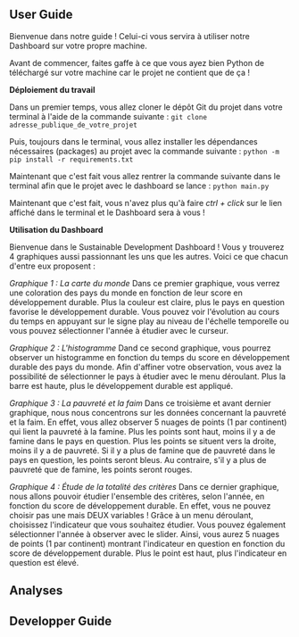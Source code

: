 ## User Guide

Bienvenue dans notre guide ! Celui-ci  vous servira à utiliser notre Dashboard sur votre propre machine.

Avant de commencer, faites gaffe à ce que vous ayez bien Python de téléchargé sur votre machine car le projet ne contient que de ça !

**Déploiement du travail**

Dans un premier temps, vous allez cloner le dépôt Git du projet dans votre terminal à l'aide de la commande suivante :
``git clone adresse_publique_de_votre_projet``

Puis, toujours dans le terminal, vous allez installer les dépendances nécessaires (packages) au projet avec la commande suivante :
``python -m pip install -r requirements.txt``

Maintenant que c'est fait vous allez rentrer la commande suivante dans le terminal afin que le projet avec le dashboard se lance :
``python main.py``

Maintenant que c'est fait, vous n'avez plus qu'à faire *ctrl + click* sur le lien affiché dans le terminal et le Dashboard sera à vous !

**Utilisation du Dashboard**

Bienvenue dans le Sustainable Development Dashboard !
Vous y trouverez 4 graphiques aussi passionnant les uns que les autres.
Voici ce que chacun d'entre eux proposent :

*Graphique 1 : La carte du monde*
Dans ce premier graphique, vous verrez une coloration des pays du monde en fonction de leur score en développement durable. Plus la couleur est claire, plus le pays en question favorise le développement durable. Vous pouvez voir l'évolution au cours du temps en appuyant sur le signe play au niveau de l'échelle temporelle ou vous pouvez sélectionner l'année à étudier avec le curseur.

*Graphique 2 : L'histogramme*
Dand ce second graphique, vous pourrez observer un histogramme en fonction du temps du score en développement durable des pays du monde. Afin d'affiner votre observation, vous avez la possibilité de sélectionner le pays à étudier avec le menu déroulant. Plus la barre est haute, plus le développement durable est appliqué.

*Graphique 3 : La pauvreté et la faim*
Dans ce troisième et avant dernier graphique, nous nous concentrons sur les données concernant la pauvreté et la faim. En effet, vous allez observer 5 nuages de points (1 par continent) qui lient la pauvreté à la famine. Plus les points sont haut, moins il y a de famine dans le pays en question. Plus les points se situent vers la droite, moins il y a de pauvreté. Si il y a plus de famine que de pauvreté dans le pays en question, les points seront bleus. Au contraire, s'il y a plus de pauvreté que de famine, les points seront rouges.

*Graphique 4 : Étude de la totalité des critères*
Dans ce dernier graphique, nous allons pouvoir étudier l'ensemble des critères, selon l'année, en fonction du score de développement durable. En effet, vous ne pouvez choisir pas une mais DEUX variables ! Grâce à un menu déroulant, choisissez l'indicateur que vous souhaitez étudier. Vous pouvez également sélectionner l'année à observer avec le slider. Ainsi, vous aurez 5 nuages de points (1 par continent) montrant l'indicateur en question en fonction du score de développement durable. Plus le point est haut, plus l'indicateur en question est élevé.

## Analyses

## Developper Guide